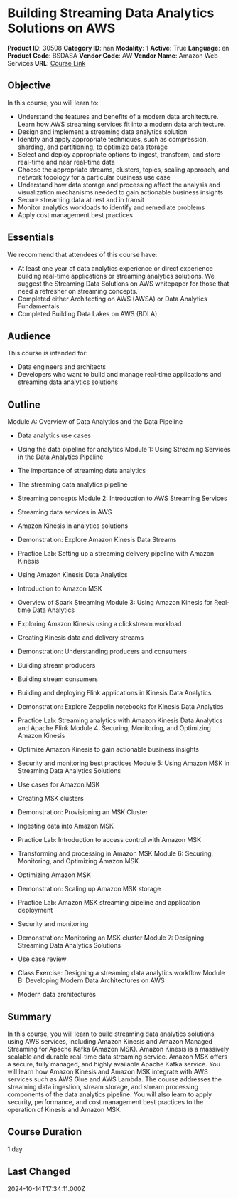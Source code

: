 # Building Streaming Data Analytics Solutions on AWS

**Product ID**: 30508
**Category ID**: nan
**Modality**: 1
**Active**: True
**Language**: en
**Product Code**: BSDASA
**Vendor Code**: AW
**Vendor Name**: Amazon Web Services
**URL**: [Course Link](https://www.fastlaneus.com/course/amazon-bsdasa)

## Objective
In this course, you will learn to:



- Understand the features and benefits of a modern data architecture. Learn how AWS streaming services fit into a modern data architecture.
- Design and implement a streaming data analytics solution
- Identify and apply appropriate techniques, such as compression, sharding, and partitioning, to optimize data storage
- Select and deploy appropriate options to ingest, transform, and store real-time and near real-time data
- Choose the appropriate streams, clusters, topics, scaling approach, and network topology for a particular business use case
- Understand how data storage and processing affect the analysis and visualization mechanisms needed to gain actionable business insights
- Secure streaming data at rest and in transit
- Monitor analytics workloads to identify and remediate problems
- Apply cost management best practices

## Essentials
We recommend that attendees of this course have:


- At least one year of data analytics experience or direct experience building real-time applications or streaming analytics solutions. We suggest the Streaming Data Solutions on AWS whitepaper for those that need a refresher on streaming concepts.
- Completed either Architecting on AWS (AWSA) or Data Analytics Fundamentals
- Completed Building Data Lakes on AWS (BDLA)

## Audience
This course is intended for:



- Data engineers and architects
- Developers who want to build and manage real-time applications and streaming data analytics solutions

## Outline
Module A: Overview of Data Analytics and the Data Pipeline


- Data analytics use cases
- Using the data pipeline for analytics
Module 1: Using Streaming Services in the Data Analytics Pipeline


- The importance of streaming data analytics
- The streaming data analytics pipeline
- Streaming concepts
Module 2: Introduction to AWS Streaming Services


- Streaming data services in AWS
- Amazon Kinesis in analytics solutions
- Demonstration: Explore Amazon Kinesis Data Streams
- Practice Lab: Setting up a streaming delivery pipeline with Amazon Kinesis
- Using Amazon Kinesis Data Analytics
- Introduction to Amazon MSK
- Overview of Spark Streaming
Module 3: Using Amazon Kinesis for Real-time Data Analytics


- Exploring Amazon Kinesis using a clickstream workload
- Creating Kinesis data and delivery streams
- Demonstration: Understanding producers and consumers
- Building stream producers
- Building stream consumers
- Building and deploying Flink applications in Kinesis Data Analytics
- Demonstration: Explore Zeppelin notebooks for Kinesis Data Analytics
- Practice Lab: Streaming analytics with Amazon Kinesis Data Analytics and Apache Flink
Module 4: Securing, Monitoring, and Optimizing Amazon Kinesis


- Optimize Amazon Kinesis to gain actionable business insights
- Security and monitoring best practices
Module 5: Using Amazon MSK in Streaming Data Analytics Solutions


- Use cases for Amazon MSK
- Creating MSK clusters
- Demonstration: Provisioning an MSK Cluster
- Ingesting data into Amazon MSK
- Practice Lab: Introduction to access control with Amazon MSK
- Transforming and processing in Amazon MSK
Module 6: Securing, Monitoring, and Optimizing Amazon MSK


- Optimizing Amazon MSK
- Demonstration: Scaling up Amazon MSK storage
- Practice Lab: Amazon MSK streaming pipeline and application deployment
- Security and monitoring
- Demonstration: Monitoring an MSK cluster
Module 7: Designing Streaming Data Analytics Solutions


- Use case review
- Class Exercise: Designing a streaming data analytics workflow
Module B: Developing Modern Data Architectures on AWS


- Modern data architectures

## Summary
In this course, you will learn to build streaming data analytics solutions using AWS services, including Amazon Kinesis and Amazon Managed Streaming for Apache Kafka (Amazon MSK). Amazon Kinesis is a massively scalable and durable real-time data streaming service. Amazon MSK offers a secure, fully managed, and highly available Apache Kafka service. You will learn how Amazon Kinesis and Amazon MSK integrate with AWS services such as AWS Glue and AWS Lambda. The course addresses the streaming data ingestion, stream storage, and stream processing components of the data analytics pipeline. You will also learn to apply security, performance, and cost management best practices to the operation of Kinesis and Amazon MSK.

## Course Duration
1 day

## Last Changed
2024-10-14T17:34:11.000Z
